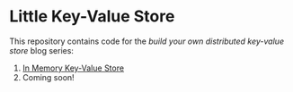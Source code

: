 # Little Key-Value Store

This repository contains code for the _build your own distributed key-value store_ blog series:

1. [In Memory Key-Value Store](https://www.stephenmwangi.com/blog/in-memory-key-value-store/)
2. Coming soon!
